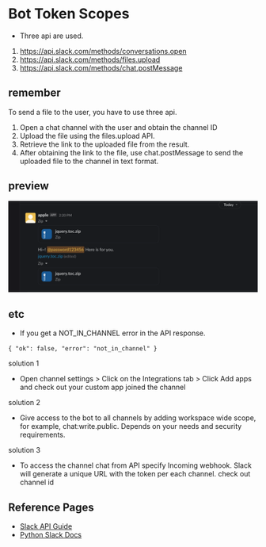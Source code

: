 # Bot Token Scopes
- Three api are used.

1) https://api.slack.com/methods/conversations.open
2) https://api.slack.com/methods/files.upload
3) https://api.slack.com/methods/chat.postMessage
   

## remember
To send a file to the user, you have to use three api.

1) Open a chat channel with the user and obtain the channel ID
2) Upload the file using the files.upload API.
3) Retrieve the link to the uploaded file from the result.
4) After obtaining the link to the file, use chat.postMessage to send the uploaded file to the channel in text format.

## preview
<img src=https://github.com/password123456/slack_api_example/blob/main/send_a_file_to_the_user_as_a_direct_message/preview.png>

## etc
- If you get a NOT_IN_CHANNEL error in the API response.
```
{ "ok": false, "error": "not_in_channel" }
```

solution 1
- Open channel settings > Click on the Integrations tab > Click Add apps and check out your custom app joined the channel

solution 2
- Give access to the bot to all channels by adding workspace wide scope, for example, chat:write.public. Depends on your needs and security requirements.
  
solution 3
- To access the channel chat from API specify Incoming webhook. Slack will generate a unique URL with the token per each channel. check out channel id


## Reference Pages
- [Slack API Guide](https://api.slack.com/methods)
- [Python Slack Docs](http://www.slack.dev/python-slack-sdk)
